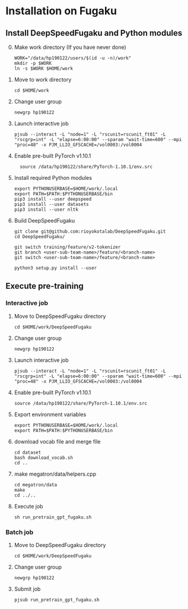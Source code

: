 Installation on Fugaku
======================

Install DeepSpeedFugaku and Python modules
------------------------------------------

0. Make work directory (If you have never done)
    ```
    WORK="/data/hp190122/users/$(id -u -n)/work"
    mkdir -p $WORK
    ln -s $WORK $HOME/work
    ```
1. Move to work directory
    ```
    cd $HOME/work
    ```
2. Change user group
    ```
    newgrp hp190122
    ```
3. Launch interactive job
    ```
    pjsub --interact -L "node=1" -L "rscunit=rscunit_ft01" -L "rscgrp=int" -L "elapse=6:00:00" --sparam "wait-time=600" --mpi "proc=48" -x PJM_LLIO_GFSCACHE=/vol0003:/vol0004
    ```
4. Enable pre-built PyTorch v1.10.1
    ```
	  source /data/hp190122/share/PyTorch-1.10.1/env.src
    ```
5. Install required Python modules
    ```
    export PYTHONUSERBASE=$HOME/work/.local
    export PATH=$PATH:$PYTHONUSERBASE/bin
    pip3 install --user deepspeed
    pip3 install --user datasets
    pip3 install --user nltk
    ```
6. Build DeepSpeedFugaku
    ```
    git clone git@github.com:rioyokotalab/DeepSpeedFugaku.git
    cd DeepSpeedFugaku/

    git switch training/feature/v2-tokenizer
    git branch <user-sub-team-name>/feature/<branch-name>
    git switch <user-sub-team-name>/feature/<branch-name>

    python3 setup.py install --user
    ```

Execute pre-training
--------------------

### Interactive job

1. Move to DeepSpeedFugaku directory
    ```
    cd $HOME/work/DeepSpeedFugaku
    ```
2. Change user group
    ```
    newgrp hp190122
    ```
3. Launch interactive job
    ```
    pjsub --interact -L "node=1" -L "rscunit=rscunit_ft01" -L "rscgrp=int" -L "elapse=6:00:00" --sparam "wait-time=600" --mpi "proc=48" -x PJM_LLIO_GFSCACHE=/vol0003:/vol0004
    ```
4. Enable pre-built PyTorch v1.10.1
    ```
	source /data/hp190122/share/PyTorch-1.10.1/env.src
    ```
5. Export environment variables
    ```
    export PYTHONUSERBASE=$HOME/work/.local
    export PATH=$PATH:$PYTHONUSERBASE/bin
6. download vocab file and merge file
    ```
    cd dataset
    bash download_vocab.sh
    cd ..
    ```
7. make megatron/data/helpers.cpp
    ```
    cd megatron/data
    make
    cd ../..
    ```
8. Execute job
    ```
    sh run_pretrain_gpt_fugaku.sh
    ```

### Batch job

1. Move to DeepSpeedFugaku directory
    ```
    cd $HOME/work/DeepSpeedFugaku
    ```
2. Change user group
    ```
    newgrp hp190122
    ```
3. Submit job
    ```
    pjsub run_pretrain_gpt_fugaku.sh
    ```
